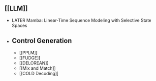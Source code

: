 ## [[LLM]]
- LATER Mamba: Linear-Time Sequence Modeling with Selective State Spaces
- ## Control Generation
	- [[PPLM]]
	- [[FUDGE]]
	- [[DELOREAN]]
	- [[Mix and Match]]
	- [[COLD Decoding]]